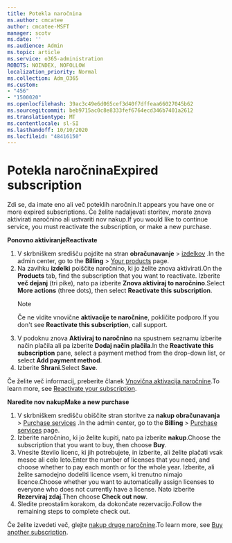```yaml
---
title: Potekla naročnina
ms.author: cmcatee
author: cmcatee-MSFT
manager: scotv
ms.date: ''
ms.audience: Admin
ms.topic: article
ms.service: o365-administration
ROBOTS: NOINDEX, NOFOLLOW
localization_priority: Normal
ms.collection: Adm_O365
ms.custom:
- "456"
- "1500020"
ms.openlocfilehash: 39ac3c49e6d065cef3d40f7dffeaa66027045b62
ms.sourcegitcommit: beb9715ac0c8e8333fef6764ecd346b7401a2612
ms.translationtype: MT
ms.contentlocale: sl-SI
ms.lasthandoff: 10/10/2020
ms.locfileid: "48416150"
---
```

# <a name="expired-subscription"></a><span data-ttu-id="5f066-102">Potekla naročnina</span><span class="sxs-lookup"><span data-stu-id="5f066-102">Expired subscription</span></span>

<span data-ttu-id="5f066-103">Zdi se, da imate eno ali več poteklih naročnin.</span><span class="sxs-lookup"><span data-stu-id="5f066-103">It appears you have one or more expired subscriptions.</span></span> <span data-ttu-id="5f066-104">Če želite nadaljevati storitev, morate znova aktivirati naročnino ali ustvariti nov nakup.</span><span class="sxs-lookup"><span data-stu-id="5f066-104">If you would like to continue service, you must reactivate the subscription, or make a new purchase.</span></span>
  
<span data-ttu-id="5f066-105">**Ponovno aktiviranje**</span><span class="sxs-lookup"><span data-stu-id="5f066-105">**Reactivate**</span></span>
  
1. <span data-ttu-id="5f066-106">V skrbniškem središču pojdite na stran **obračunavanje** \> [izdelkov](https://go.microsoft.com/fwlink/p/?linkid=842054) .</span><span class="sxs-lookup"><span data-stu-id="5f066-106">In the admin center, go to the **Billing** \> [Your products](https://go.microsoft.com/fwlink/p/?linkid=842054) page.</span></span>
2. <span data-ttu-id="5f066-107">Na zavihku **izdelki** poiščite naročnino, ki jo želite znova aktivirati.</span><span class="sxs-lookup"><span data-stu-id="5f066-107">On the **Products** tab, find the subscription that you want to reactivate.</span></span> <span data-ttu-id="5f066-108">Izberite **več dejanj** (tri pike), nato pa izberite **Znova aktiviraj to naročnino**.</span><span class="sxs-lookup"><span data-stu-id="5f066-108">Select **More actions** (three dots), then select **Reactivate this subscription**.</span></span>
    > [!NOTE]
    > <span data-ttu-id="5f066-109">Če ne vidite vnovične **aktivacije te naročnine**, pokličite podporo.</span><span class="sxs-lookup"><span data-stu-id="5f066-109">If you don't see **Reactivate this subscription**, call support.</span></span>
3. <span data-ttu-id="5f066-110">V podoknu znova **Aktiviraj to naročnino** na spustnem seznamu izberite način plačila ali pa izberite **Dodaj način plačila**.</span><span class="sxs-lookup"><span data-stu-id="5f066-110">In the **Reactivate this subscription** pane, select a payment method from the drop-down list, or select **Add payment method**.</span></span>
4. <span data-ttu-id="5f066-111">Izberite **Shrani**.</span><span class="sxs-lookup"><span data-stu-id="5f066-111">Select **Save**.</span></span>

<span data-ttu-id="5f066-112">Če želite več informacij, preberite članek [Vnovična aktivacija naročnine](https://docs.microsoft.com/microsoft-365/commerce/subscriptions/reactivate-your-subscription).</span><span class="sxs-lookup"><span data-stu-id="5f066-112">To learn more, see [Reactivate your subscription](https://docs.microsoft.com/microsoft-365/commerce/subscriptions/reactivate-your-subscription).</span></span>

<span data-ttu-id="5f066-113">**Naredite nov nakup**</span><span class="sxs-lookup"><span data-stu-id="5f066-113">**Make a new purchase**</span></span>
  
1. <span data-ttu-id="5f066-114">V skrbniškem središču obiščite stran storitve za **nakup obračunavanja** \> [Purchase services](https://go.microsoft.com/fwlink/p/?linkid=868433) .</span><span class="sxs-lookup"><span data-stu-id="5f066-114">In the admin center, go to the **Billing** \> [Purchase services](https://go.microsoft.com/fwlink/p/?linkid=868433) page.</span></span>
2. <span data-ttu-id="5f066-115">Izberite naročnino, ki jo želite kupiti, nato pa izberite **nakup**.</span><span class="sxs-lookup"><span data-stu-id="5f066-115">Choose the subscription that you want to buy, then choose **Buy**.</span></span>
3. <span data-ttu-id="5f066-116">Vnesite število licenc, ki jih potrebujete, in izberite, ali želite plačati vsak mesec ali celo leto.</span><span class="sxs-lookup"><span data-stu-id="5f066-116">Enter the number of licenses that you need, and choose whether to pay each month or for the whole year.</span></span> <span data-ttu-id="5f066-117">Izberite, ali želite samodejno dodeliti licence vsem, ki trenutno nimajo licence.</span><span class="sxs-lookup"><span data-stu-id="5f066-117">Choose whether you want to automatically assign licenses to everyone who does not currently have a license.</span></span> <span data-ttu-id="5f066-118">Nato izberite **Rezerviraj zdaj**.</span><span class="sxs-lookup"><span data-stu-id="5f066-118">Then choose **Check out now**.</span></span>
4. <span data-ttu-id="5f066-119">Sledite preostalim korakom, da dokončate rezervacijo.</span><span class="sxs-lookup"><span data-stu-id="5f066-119">Follow the remaining steps to complete check out.</span></span>

<span data-ttu-id="5f066-120">Če želite izvedeti več, glejte [nakup druge naročnine](https://docs.microsoft.com/microsoft-365/commerce/buy-another-subscription).</span><span class="sxs-lookup"><span data-stu-id="5f066-120">To learn more, see [Buy another subscription](https://docs.microsoft.com/microsoft-365/commerce/buy-another-subscription).</span></span>
